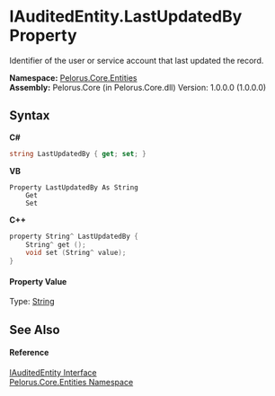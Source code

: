 # IAuditedEntity.LastUpdatedBy Property 
 

Identifier of the user or service account that last updated the record.

**Namespace:**&nbsp;<a href="20086FC9">Pelorus.Core.Entities</a><br />**Assembly:**&nbsp;Pelorus.Core (in Pelorus.Core.dll) Version: 1.0.0.0 (1.0.0.0)

## Syntax

**C#**<br />
``` C#
string LastUpdatedBy { get; set; }
```

**VB**<br />
``` VB
Property LastUpdatedBy As String
	Get
	Set
```

**C++**<br />
``` C++
property String^ LastUpdatedBy {
	String^ get ();
	void set (String^ value);
}
```


#### Property Value
Type: <a href="http://msdn2.microsoft.com/en-us/library/s1wwdcbf" target="_blank">String</a>

## See Also


#### Reference
<a href="6F59D04F">IAuditedEntity Interface</a><br /><a href="20086FC9">Pelorus.Core.Entities Namespace</a><br />